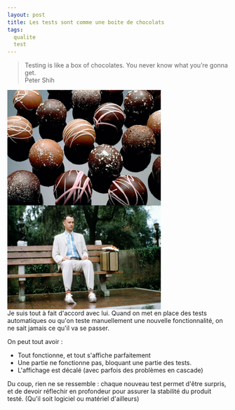 ```yaml
---
layout: post
title: Les tests sont comme une boite de chocolats
tags:
  qualite
  test
---
```


> Testing is like a box of chocolates. You never know what you’re gonna get.
> <br/> Peter Shih

<img src="/public/pictures/2012/chocolats.jpg" title="Boite de chocolats" style="width: 350px; float: left;"/>
<img src="/public/pictures/2012/forrest-gump.jpg" title="Forrest Gump" style="width: 350px; float: left;"/>
<p style="clear: both;"></p>

Je suis tout à fait d'accord avec lui. Quand on met en place des tests automatiques ou qu'on teste manuellement une nouvelle fonctionnalité, on ne sait jamais ce qu'il va se passer.

On peut tout avoir :

* Tout fonctionne, et tout s'affiche parfaitement
* Une partie ne fonctionne pas, bloquant une partie des tests.
* L'affichage est décalé (avec parfois des problèmes en cascade)

Du coup, rien ne se ressemble : chaque nouveau test permet d'être surpris, et de devoir réflechir en profondeur pour assurer la stabilité du produit testé. (Qu'il soit logiciel ou matériel d'ailleurs)
